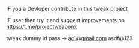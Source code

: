 IF you a Devloper contribute in this tweak project

IF user then try it and suggest improvements on https://t.me/projectweaponx


tweak dummy id pass ->
ac1@gmail.com
asdf@123
